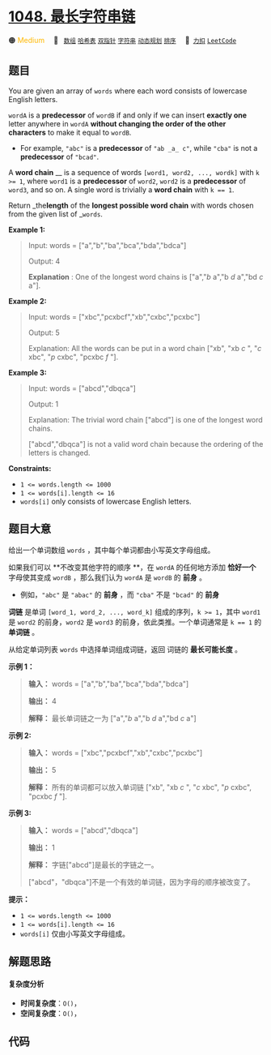 # [1048. 最长字符串链](https://2xiao.github.io/leetcode-js/problem/1048.html)

🟠 <font color=#ffb800>Medium</font>&emsp; 🔖&ensp; [`数组`](/tag/array.md) [`哈希表`](/tag/hash-table.md) [`双指针`](/tag/two-pointers.md) [`字符串`](/tag/string.md) [`动态规划`](/tag/dynamic-programming.md) [`排序`](/tag/sorting.md)&emsp; 🔗&ensp;[`力扣`](https://leetcode.cn/problems/longest-string-chain) [`LeetCode`](https://leetcode.com/problems/longest-string-chain)

## 题目

You are given an array of `words` where each word consists of lowercase
English letters.

`wordA` is a **predecessor** of `wordB` if and only if we can insert **exactly
one** letter anywhere in `wordA` **without changing the order of the other
characters** to make it equal to `wordB`.

  * For example, `"abc"` is a **predecessor** of `"ab _a_ c"`, while `"cba"` is not a **predecessor** of `"bcad"`.

A **word chain** __ is a sequence of words `[word1, word2, ..., wordk]` with
`k >= 1`, where `word1` is a **predecessor** of `word2`, `word2` is a
**predecessor** of `word3`, and so on. A single word is trivially a **word
chain** with `k == 1`.

Return _the**length** of the **longest possible word chain** with words chosen
from the given list of _`words`.



**Example 1:**

> Input: words = ["a","b","ba","bca","bda","bdca"]
> 
> Output: 4
> 
> **Explanation** : One of the longest word chains is ["a","_b_ a","b _d_ a","bd _c_ a"].

**Example 2:**

> Input: words = ["xbc","pcxbcf","xb","cxbc","pcxbc"]
> 
> Output: 5
> 
> Explanation: All the words can be put in a word chain ["xb", "xb _c_ ", "_c_ xbc", "_p_ cxbc", "pcxbc _f_ "].

**Example 3:**

> Input: words = ["abcd","dbqca"]
> 
> Output: 1
> 
> Explanation: The trivial word chain ["abcd"] is one of the longest word chains.
> 
> ["abcd","dbqca"] is not a valid word chain because the ordering of the letters is changed.

**Constraints:**

  * `1 <= words.length <= 1000`
  * `1 <= words[i].length <= 16`
  * `words[i]` only consists of lowercase English letters.


## 题目大意

给出一个单词数组 `words` ，其中每个单词都由小写英文字母组成。

如果我们可以 **不改变其他字符的顺序  **，在 `wordA` 的任何地方添加 **恰好一个** 字母使其变成 `wordB` ，那么我们认为
`wordA` 是 `wordB` 的 **前身** 。

  * 例如，`"abc"` 是 `"abac"` 的 **前身**  ，而 `"cba"` 不是 `"bcad"` 的 **前身**

**词链** 是单词 `[word_1, word_2, ..., word_k]` 组成的序列，`k >= 1`，其中 `word1` 是 `word2`
的前身，`word2` 是 `word3` 的前身，依此类推。一个单词通常是 `k == 1` 的 **单词链**  。

从给定单词列表 `words` 中选择单词组成词链，返回 词链的 **最长可能长度** 。  


**示例 1：**

> 
> 
> 
> 
> 
> **输入：** words = ["a","b","ba","bca","bda","bdca"]
> 
> **输出：** 4
> 
> **解释：** 最长单词链之一为 ["a","_b_ a","b _d_ a","bd _c_ a"]
> 
> 

**示例 2:**

> 
> 
> 
> 
> 
> **输入：** words = ["xbc","pcxbcf","xb","cxbc","pcxbc"]
> 
> **输出：** 5
> 
> **解释：** 所有的单词都可以放入单词链 ["xb", "xb _c_ ", "_c_ xbc", "_p_ cxbc", "pcxbc _f_ "].
> 
> 

**示例  3:**

> 
> 
> 
> 
> 
> **输入：** words = ["abcd","dbqca"]
> 
> **输出：** 1
> 
> **解释：** 字链["abcd"]是最长的字链之一。
> 
> ["abcd"，"dbqca"]不是一个有效的单词链，因为字母的顺序被改变了。
> 
> 



**提示：**

  * `1 <= words.length <= 1000`
  * `1 <= words[i].length <= 16`
  * `words[i]` 仅由小写英文字母组成。


## 解题思路

#### 复杂度分析

- **时间复杂度**：`O()`，
- **空间复杂度**：`O()`，

## 代码

```javascript

```